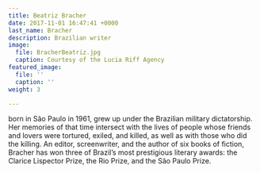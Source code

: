 ```yaml
---
title: Beatriz Bracher
date: 2017-11-01 16:47:41 +0000
last_name: Bracher
description: Brazilian writer
image:
  file: BracherBeatriz.jpg
  caption: Courtesy of the Lucia Riff Agency
featured_image:
  file: ''
  caption: ''
weight: 3

---
```

born in São Paulo in 1961, grew up under the Brazilian military dictatorship. Her memories of that time intersect with the lives of people whose friends and lovers were tortured, exiled, and killed, as well as with those who did the killing. An editor, screenwriter, and the author of six books of fiction, Bracher has won three of Brazil’s most prestigious literary awards: the Clarice Lispector Prize, the Rio Prize, and the São Paulo Prize.
